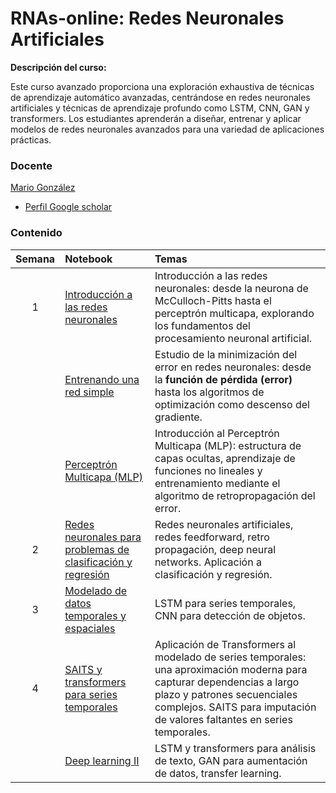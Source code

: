 # RNAs-online: Redes Neuronales Artificiales

**Descripción del curso:**

Este curso avanzado proporciona una exploración exhaustiva de técnicas de aprendizaje automático avanzadas, centrándose en redes neuronales artificiales y técnicas de aprendizaje profundo como LSTM, CNN, GAN y transformers. Los estudiantes aprenderán a diseñar, entrenar y aplicar modelos de redes neuronales avanzados para una variedad de aplicaciones prácticas.

### Docente

[Mario González](https://sitios.udla.edu.ec/direccion-investigacion-vinculacion/grupos-de-investigacion/si2lab/)

- [Perfil Google scholar](https://scholar.google.co.uk/citations?user=cmuZCwsAAAAJ&hl=en)

### Contenido

| Semana | Notebook                          | Temas| 
| :---:  | :---------------------------------------------   | :---------------------------------------------   |
| 1      | [Introducción a las redes neuronales](https://nbviewer.org/github/marsgr6/rna-online/blob/main/intro_ann.ipynb) | Introducción a las redes neuronales: desde la neurona de McCulloch-Pitts hasta el perceptrón multicapa, explorando los fundamentos del procesamiento neuronal artificial. |
|       | [Entrenando una red simple](https://nbviewer.org/github/marsgr6/rna-online/blob/main/intro_ann.ipynb#rlsnn) | Estudio de la minimización del error en redes neuronales: desde la **función de pérdida (error)** hasta los algoritmos de optimización como descenso del gradiente. |
|       | [Perceptrón Multicapa (MLP)](https://nbviewer.org/github/marsgr6/rna-online/blob/main/intro_ann.ipynb#mlp) | Introducción al Perceptrón Multicapa (MLP): estructura de capas ocultas, aprendizaje de funciones no lineales y entrenamiento mediante el algoritmo de retropropagación del error. |
| 2      | [Redes neuronales para problemas de clasificación y regresión](https://nbviewer.org/github/marsgr6/rna-online/blob/main/ann_dnn.ipynb) | Redes neuronales artificiales, redes feedforward, retro propagación, deep neural networks. Aplicación a clasificación y regresión. | 
| 3      | [Modelado de datos temporales y espaciales](https://nbviewer.org/github/marsgr6/rna-online/blob/main/cnn_yolo.ipynb) | LSTM para series temporales, CNN para detección de objetos. |
| 4      | [SAITS y transformers para series temporales](https://nbviewer.org/github/marsgr6/rna-online/blob/main/saits_transformers_ts.ipynb.ipynb) | Aplicación de Transformers al modelado de series temporales: una aproximación moderna para capturar dependencias a largo plazo y patrones secuenciales complejos. SAITS para imputación de valores faltantes en series temporales.|
|        | [Deep learning II](https://nbviewer.org/github/marsgr6/rna-online/blob/main/lstm_transformers_gan.ipynb) | LSTM y transformers para análisis de texto, GAN para aumentación de datos, transfer learning. |
